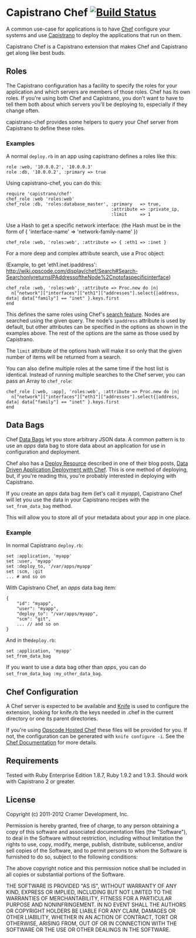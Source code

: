 # Capistrano Chef [![Build Status](https://secure.travis-ci.org/cramerdev/capistrano-chef.png?branch=master)](http://travis-ci.org/cramerdev/capistrano-chef)

A common use-case for applications is to have [Chef](http://www.opscode.com/chef/) configure your systems and use [Capistrano](http://capify.org/) to deploy the applications that run on them.

Capistrano Chef is a Capistrano extension that makes Chef and Capistrano get along like best buds.

## Roles

The Capistrano configuration has a facility to specify the roles for your application and which servers are members of those roles. Chef has its own roles. If you're using both Chef and Capistrano, you don't want to have to tell them both about which servers you'll be deploying to, especially if they change often.

capistrano-chef provides some helpers to query your Chef server from Capistrano to define these roles.

### Examples

A normal `deploy.rb` in an app using capistrano defines a roles like this:

    role :web, '10.0.0.2', '10.0.0.3'
    role :db, '10.0.0.2', :primary => true

Using capistrano-chef, you can do this:

    require 'capistrano/chef'
    chef_role :web 'roles:web'
    chef_role :db, 'roles:database_master', :primary   => true,
                                            :attribute => :private_ip,
                                            :limit     => 1

Use a Hash to get a specific network interface:
(the Hash must be in the form of { 'interface-name' => 'network-family-name' })

    chef_role :web, 'roles:web', :attribute => { :eth1 => :inet }

For a more deep and complex attribute search, use a Proc object:

(Example, to get 'eth1.inet.ipaddress': http://wiki.opscode.com/display/chef/Search#Search-SearchonlyreturnsIPAddressoftheNode%2Cnotofaspecificinterface)

    chef_role :web, 'roles:web', :attribute => Proc.new do |n|
      n["network"]["interfaces"]["eth1"]["addresses"].select{|address, data| data["family"] == "inet" }.keys.first
    end

This defines the same roles using Chef's [search feature](http://wiki.opscode.com/display/chef/Search). Nodes are searched using the given query. The node's `ipaddress` attribute is used by default, but other attributes can be specified in the options as shown in the examples above. The rest of the options are the same as those used by Capistrano.

The `limit` attribute of the options hash will make it so only that the given number of items will be returned from a search.

You can also define multiple roles at the same time if the host list is identical. Instead of running multiple searches to the Chef server, you can pass an Array to `chef_role`:

    chef_role [:web, :app], 'roles:web', :attribute => Proc.new do |n|
	  n["network"]["interfaces"]["eth1"]["addresses"].select{|address, data| data["family"] == "inet" }.keys.first
	end

## Data Bags

Chef [Data Bags](http://wiki.opscode.com/display/chef/Data+Bags) let you store arbitrary JSON data. A common pattern is to use an _apps_ data bag to store data about an application for use in configuration and deployment.

Chef also has a [Deploy Resource](http://wiki.opscode.com/display/chef/Deploy+Resource) described in one of their blog posts, [Data Driven Application Deployment with Chef](http://www.opscode.com/blog/2010/05/06/data-driven-application-deployment-with-chef/). This is one method of deploying, but, if you're reading this, you're probably interested in deploying with Capistrano.

If you create an _apps_ data bag item (let's call it _myapp_), Capistrano Chef will let you use the data in your Capistrano recipes with the `set_from_data_bag` method.

This will allow you to store all of your metadata about your app in one place.

### Example

In normal Capistrano `deploy.rb`:

    set :application, 'myapp'
    set :user, 'myapp'
    set :deploy_to, '/var/apps/myapp'
    set :scm, :git
    ... # and so on

With Capistrano Chef, an _apps_ data bag item:

    {
        "id": "myapp",
        "user": "myapp",
        "deploy_to": "/var/apps/myapp",
        "scm": "git",
        ... // and so on
    }

And in the`deploy.rb`:

    set :application, 'myapp'
    set_from_data_bag

If you want to use a data bag other than _apps_, you can do `set_from_data_bag :my_other_data_bag`.

## Chef Configuration

A Chef server is expected to be available and [Knife](http://wiki.opscode.com/display/chef/Knife) is used to configure the extension, looking for knife.rb the keys needed in .chef in the current directory or one its parent directories.

If you're using [Opscode Hosted Chef](http://www.opscode.com/hosted-chef/) these files will be provided for you. If not, the configuration can be generated with `knife configure -i`. See the [Chef Documentation](http://wiki.opscode.com/display/chef/Chef+Repository#ChefRepository-Configuration) for more details.

## Requirements

Tested with Ruby Enterprise Edition 1.8.7, Ruby 1.9.2 and 1.9.3. Should work with Capistrano 2 or greater.

## License

Copyright (c) 2011-2012 Cramer Development, Inc.

Permission is hereby granted, free of charge, to any person obtaining a copy of this software and associated documentation files (the "Software"), to deal in the Software without restriction, including without limitation the rights to use, copy, modify, merge, publish, distribute, sublicense, and/or sell copies of the Software, and to permit persons to whom the Software is furnished to do so, subject to the following conditions:

The above copyright notice and this permission notice shall be included in all copies or substantial portions of the Software.

THE SOFTWARE IS PROVIDED "AS IS", WITHOUT WARRANTY OF ANY KIND, EXPRESS OR IMPLIED, INCLUDING BUT NOT LIMITED TO THE WARRANTIES OF MERCHANTABILITY, FITNESS FOR A PARTICULAR PURPOSE AND NONINFRINGEMENT. IN NO EVENT SHALL THE AUTHORS OR COPYRIGHT HOLDERS BE LIABLE FOR ANY CLAIM, DAMAGES OR OTHER LIABILITY, WHETHER IN AN ACTION OF CONTRACT, TORT OR OTHERWISE, ARISING FROM, OUT OF OR IN CONNECTION WITH THE SOFTWARE OR THE USE OR OTHER DEALINGS IN THE SOFTWARE.
